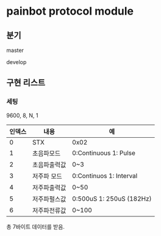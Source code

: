 # painbot protocol module

## 분기

master

develop

## 구현 리스트

### 세팅

9600, 8, N, 1

|   인덱스  |   내용    |   예      |
|   --      |   --      |   --      |
|   0       |   STX     |   0x02    |
|   1       |   초음파모드| 0:Continuous 1: Pulse   |
|   2       |   초음파출력값|   0~3 |
|   3       |   저주파 모드 |   0:Continuos 1: Interval |
|   4       |   저주파출력값|   0~50    |
|   5       |   저주파펄스값|   0:500uS 1: 250uS (182Hz)    |
|   6       |   저주파전류값|   0~100   |

총 7바이트 데이터를 받음.

